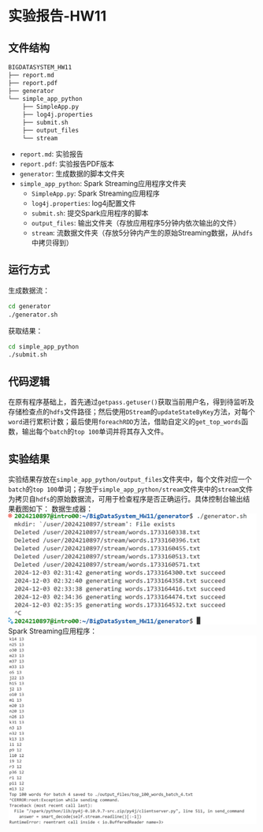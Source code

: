 # 实验报告-HW11
## 文件结构
```
BIGDATASYSTEM_HW11
├── report.md
├── report.pdf
├── generator
└── simple_app_python
    ├── SimpleApp.py
    ├── log4j.properties
    ├── submit.sh
    ├── output_files
    └── stream
```
* `report.md`: 实验报告
* `report.pdf`: 实验报告PDF版本
* `generator`: 生成数据的脚本文件夹
* `simple_app_python`: Spark Streaming应用程序文件夹
  * `SimpleApp.py`: Spark Streaming应用程序
  * `log4j.properties`: log4j配置文件
  * `submit.sh`: 提交Spark应用程序的脚本
  * `output_files`: 输出文件夹（存放应用程序5分钟内依次输出的文件）
  * `stream`: 流数据文件夹（存放5分钟内产生的原始Streaming数据，从`hdfs`中拷贝得到）

## 运行方式
生成数据流：
```bash
cd generator
./generator.sh
```
获取结果：
```bash
cd simple_app_python
./submit.sh
```

## 代码逻辑
在原有程序基础上，首先通过`getpass.getuser()`获取当前用户名，得到待监听及存储检查点的`hdfs`文件路径；然后使用`DStream`的`updateStateByKey`方法，对每个`word`进行累积计数；最后使用`foreachRDD`方法，借助自定义的`get_top_words`函数，输出每个`batch`的`top 100`单词并将其存入文件。

## 实验结果
实验结果存放在`simple_app_python/output_files`文件夹中，每个文件对应一个`batch`的`top 100`单词；存放于`simple_app_python/stream`文件夹中的`stream`文件为拷贝自`hdfs`的原始数据流，可用于检查程序是否正确运行。具体控制台输出结果截图如下：
数据生成器：
![image](img/generator.png)
Spark Streaming应用程序：
![image](img/spark.png)